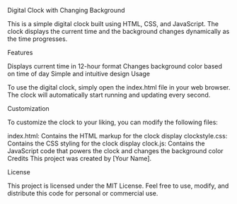 Digital Clock with Changing Background

This is a simple digital clock built using HTML, CSS, and JavaScript. The clock displays the current time and the background changes dynamically as the time progresses.

Features

Displays current time in 12-hour format
Changes background color based on time of day
Simple and intuitive design
Usage

To use the digital clock, simply open the index.html file in your web browser. The clock will automatically start running and updating every second.

Customization

To customize the clock to your liking, you can modify the following files:

index.html:
Contains the HTML markup for the clock display
clockstyle.css: Contains the CSS styling for the clock display
clock.js: Contains the JavaScript code that powers the clock and changes the background color
Credits
This project was created by [Your Name].

License

This project is licensed under the MIT License. Feel free to use, modify, and distribute this code for personal or commercial use.



